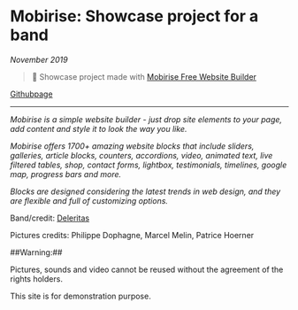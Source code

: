 # Mobirise: Showcase project for a band 


*November 2019*

> 🔨 Showcase project made with [Mobirise Free Website Builder](https://mobirise.com/fr/)

[Githubpage](https://raigyo.github.io/mobirise-band/)


* * *

*Mobirise is a simple website builder - just drop site elements to your page, add content and style it to look the way you like.*

*Mobirise offers 1700+ amazing website blocks that include sliders, galleries, article blocks, counters, accordions, video, animated text, live filtered tables, shop, contact forms, lightbox, testimonials, timelines, google map, progress bars and more.* 

*Blocks are designed considering the latest trends in web design, and they are flexible and full of customizing options.*

Band/credit: [Deleritas](https://www.facebook.com/deleritas/)

Pictures credits: Philippe Dophagne, Marcel Melin, Patrice Hoerner

##Warning:## 

Pictures, sounds and video cannot be reused without the agreement of the rights holders.

This site is for demonstration purpose.
